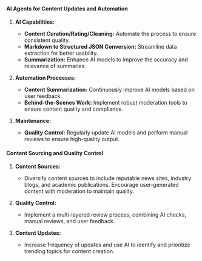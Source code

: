 #### AI Agents for Content Updates and Automation

1. **AI Capabilities:**

   - **Content Curation/Rating/Cleaning:** Automate the process to ensure consistent quality.
   - **Markdown to Structured JSON Conversion:** Streamline data extraction for better usability.
   - **Summarization:** Enhance AI models to improve the accuracy and relevance of summaries.

2. **Automation Processes:**

   - **Content Summarization:** Continuously improve AI models based on user feedback.
   - **Behind-the-Scenes Work:** Implement robust moderation tools to ensure content quality and
     compliance.

3. **Maintenance:**
   - **Quality Control:** Regularly update AI models and perform manual reviews to ensure
     high-quality output.

#### Content Sourcing and Quality Control

1. **Content Sources:**

   - Diversify content sources to include reputable news sites, industry blogs, and academic
     publications. Encourage user-generated content with moderation to maintain quality.

2. **Quality Control:**

   - Implement a multi-layered review process, combining AI checks, manual reviews, and user
     feedback.

3. **Content Updates:**
   - Increase frequency of updates and use AI to identify and prioritize trending topics for content
     creation.
